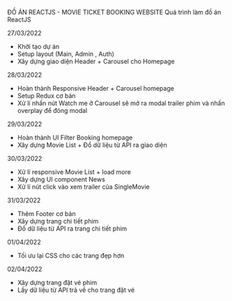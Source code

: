 ĐỒ ÁN REACTJS - MOVIE TICKET BOOKING WEBSITE
Quá trình làm đồ án ReactJS

27/03/2022

- Khởi tạo dự án
- Setup layout (Main, Admin , Auth)
- Xây dựng giao diện Header + Carousel cho Homepage

28/03/2022

- Hoàn thành Responsive Header + Carousel homepage
- Setup Redux cơ bản
- Xử lí nhấn nút Watch me ở Carousel sẽ mở ra modal trailer phim và nhấn overplay để đóng modal

29/03/2022

- Hoàn thành UI Filter Booking homepage
- Xây dựng Movie List + Đổ dữ liệu từ API ra giao diện

30/03/2022

- Xử lí responsive Movie List + load more
- Xây dựng UI component News
- Xử lí nút click vào xem trailer của SingleMovie

31/03/2022

- Thêm Footer cơ bản
- Xây dựng trang chi tiết phim
- Đổ dữ liệu từ API ra trang chi tiết phim

01/04/2022

- Tối ưu lại CSS cho các trang đẹp hơn

02/04/2022

- Xây dựng trang đặt vé phim
- Lấy dữ liệu từ API trả về cho trang đặt vé
